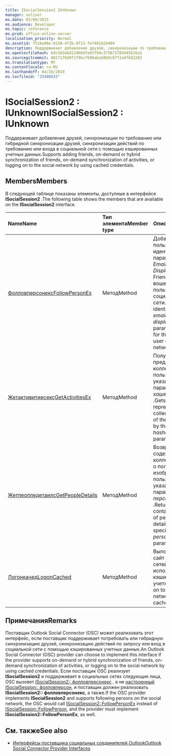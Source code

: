```yaml
---
title: ISocialSession2 IUnknown
manager: soliver
ms.date: 03/09/2015
ms.audience: Developer
ms.topic: reference
ms.prod: office-online-server
localization_priority: Normal
ms.assetid: f516e86e-0158-472b-9711-fe7491b24404
description: Поддерживает добавление друзей, синхронизации по требованию или гибридной синхронизации друзей, синхронизации действий по требованию или входа в социальной сети с помощью кэшированных учетных данных.
ms.openlocfilehash: 6dc581bb812408d7e01f94c375671783445616a1
ms.sourcegitcommit: 8657170d071f9bcf680aba50b9c07f2a4fb82283
ms.translationtype: MT
ms.contentlocale: ru-RU
ms.lasthandoff: 04/28/2019
ms.locfileid: "33408833"
---
```

# <a name="isocialsession2--iunknown"></a><span data-ttu-id="c6a00-103">ISocialSession2 : IUnknown</span><span class="sxs-lookup"><span data-stu-id="c6a00-103">ISocialSession2 : IUnknown</span></span>

<span data-ttu-id="c6a00-104">Поддерживает добавление друзей, синхронизации по требованию или гибридной синхронизации друзей, синхронизации действий по требованию или входа в социальной сети с помощью кэшированных учетных данных.</span><span class="sxs-lookup"><span data-stu-id="c6a00-104">Supports adding friends, on-demand or hybrid synchronization of friends, on-demand synchronization of activities, or logging on to the social network by using cached credentials.</span></span>
  
## <a name="members"></a><span data-ttu-id="c6a00-105">Members</span><span class="sxs-lookup"><span data-stu-id="c6a00-105">Members</span></span>

<span data-ttu-id="c6a00-106">В следующей таблице показаны элементы, доступные в интерфейсе **ISocialSession2** .</span><span class="sxs-lookup"><span data-stu-id="c6a00-106">The following table shows the members that are available on the **ISocialSession2** interface.</span></span> 
  
|<span data-ttu-id="c6a00-107">**Name**</span><span class="sxs-lookup"><span data-stu-id="c6a00-107">**Name**</span></span>|<span data-ttu-id="c6a00-108">**Тип элемента**</span><span class="sxs-lookup"><span data-stu-id="c6a00-108">**Member type**</span></span>|<span data-ttu-id="c6a00-109">**Описание**</span><span class="sxs-lookup"><span data-stu-id="c6a00-109">**Description**</span></span>|
|:-----|:-----|:-----|
|[<span data-ttu-id="c6a00-110">Фолловперсонекс</span><span class="sxs-lookup"><span data-stu-id="c6a00-110">FollowPersonEx</span></span>](isocialsession2-followpersonex.md) <br/> |<span data-ttu-id="c6a00-111">Метод</span><span class="sxs-lookup"><span data-stu-id="c6a00-111">Method</span></span>  <br/> |<span data-ttu-id="c6a00-112">Добавляет пользователя, идентифицируемого параметрами _EmailAddresses_ и _DisplayName_ , как Friend для вошедшего в сеть пользователя в социальной сети.</span><span class="sxs-lookup"><span data-stu-id="c6a00-112">Adds the person identified by the  _emailAddresses_ and  _displayName_ parameters as a friend for the logged-on user on the social network.</span></span>  <br/> |
|[<span data-ttu-id="c6a00-113">Жетактивитиесекс</span><span class="sxs-lookup"><span data-stu-id="c6a00-113">GetActivitiesEx</span></span>](isocialsession2-getactivitiesex.md) <br/> |<span data-ttu-id="c6a00-114">Метод</span><span class="sxs-lookup"><span data-stu-id="c6a00-114">Method</span></span>  <br/> |<span data-ttu-id="c6a00-115">Получает строку, представляющую коллекцию действий пользователей, указанных в параметре _хашедаддрессес_ .</span><span class="sxs-lookup"><span data-stu-id="c6a00-115">Gets a string that represents a collection of activities of the users specified by the  _hashedAddresses_ parameter.</span></span>  <br/> |
|[<span data-ttu-id="c6a00-116">Жетпеопледетаилс</span><span class="sxs-lookup"><span data-stu-id="c6a00-116">GetPeopleDetails</span></span>](isocialsession2-getpeopledetails.md) <br/> |<span data-ttu-id="c6a00-117">Метод</span><span class="sxs-lookup"><span data-stu-id="c6a00-117">Method</span></span>  <br/> |<span data-ttu-id="c6a00-118">Возвращает строку, содержащую коллекцию сведений о пользователях и изображениях для пользователей, указанных в параметре _персонсаддрессес_ .</span><span class="sxs-lookup"><span data-stu-id="c6a00-118">Returns a string that contains a collection of person and picture details for the users specified by the  _personsAddresses_ parameter.</span></span>  <br/> |
|[<span data-ttu-id="c6a00-119">Логонкачед</span><span class="sxs-lookup"><span data-stu-id="c6a00-119">LogonCached</span></span>](isocialsession2-logoncached.md) <br/> |<span data-ttu-id="c6a00-120">Метод</span><span class="sxs-lookup"><span data-stu-id="c6a00-120">Method</span></span>  <br/> |<span data-ttu-id="c6a00-121">Выполняет вход на сайт социальных сетей с использованием кэшированных учетных данных.</span><span class="sxs-lookup"><span data-stu-id="c6a00-121">Logs on to the social network site using cached credentials.</span></span>  <br/> |
   
## <a name="remarks"></a><span data-ttu-id="c6a00-122">Примечания</span><span class="sxs-lookup"><span data-stu-id="c6a00-122">Remarks</span></span>

<span data-ttu-id="c6a00-123">Поставщик Outlook Social Connector (OSC) может реализовать этот интерфейс, если поставщик поддерживает потребовать или гибридную синхронизацию друзей, синхронизацию действий по запросу или вход в социальной сети с помощью кэшированных учетных данных.</span><span class="sxs-lookup"><span data-stu-id="c6a00-123">An Outlook Social Connector (OSC) provider can choose to implement this interface if the provider supports on-demand or hybrid synchronization of friends, on-demand synchronization of activities, or logging on to the social network by using cached credentials.</span></span> <span data-ttu-id="c6a00-124">Если поставщик OSC реализует **ISocialSession2** и поддерживает в социальных сетях следующие лица, OSC вызовет [ISocialSession2:: фолловперсонекс](isocialsession2-followpersonex.md) , а не [настроенный ISocialSession:: фолловперсон](isocialsession-followperson.md), и поставщик должен реализовать **ISocialSession2:: фолловперсонекс**, а также.</span><span class="sxs-lookup"><span data-stu-id="c6a00-124">If the OSC provider implements **ISocialSession2** and supports following persons on the social network, the OSC would call [ISocialSession2::FollowPersonEx](isocialsession2-followpersonex.md) instead of [ISocialSession::FollowPerson](isocialsession-followperson.md), and the provider must implement **ISocialSession2::FollowPersonEx**, as well.</span></span>
  
## <a name="see-also"></a><span data-ttu-id="c6a00-125">См. также</span><span class="sxs-lookup"><span data-stu-id="c6a00-125">See also</span></span>

- [<span data-ttu-id="c6a00-126">Интерфейсы поставщика социальных соединителей Outlook</span><span class="sxs-lookup"><span data-stu-id="c6a00-126">Outlook Social Connector Provider Interfaces</span></span>](outlook-social-connector-provider-interfaces.md)

